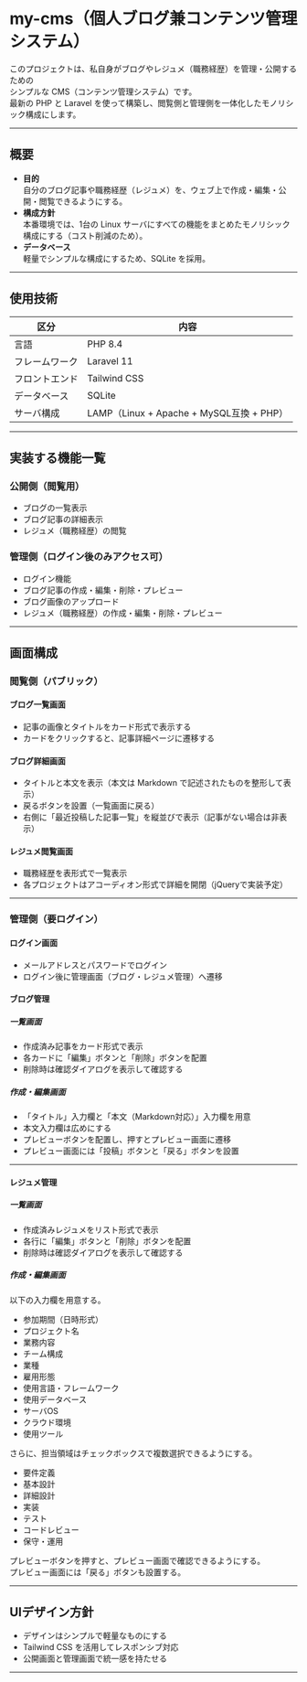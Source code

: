 # my-cms（個人ブログ兼コンテンツ管理システム）

このプロジェクトは、私自身がブログやレジュメ（職務経歴）を管理・公開するための  
シンプルな CMS（コンテンツ管理システム）です。  
最新の PHP と Laravel を使って構築し、閲覧側と管理側を一体化したモノリシック構成にします。

---

## 概要

- **目的**  
  自分のブログ記事や職務経歴（レジュメ）を、ウェブ上で作成・編集・公開・閲覧できるようにする。
- **構成方針**  
  本番環境では、1台の Linux サーバにすべての機能をまとめたモノリシック構成にする（コスト削減のため）。
- **データベース**  
  軽量でシンプルな構成にするため、SQLite を採用。

---

## 使用技術

| 区分 | 内容 |
|------|------|
| 言語 | PHP 8.4 |
| フレームワーク | Laravel 11 |
| フロントエンド | Tailwind CSS |
| データベース | SQLite |
| サーバ構成 | LAMP（Linux + Apache + MySQL互換 + PHP） |

---

## 実装する機能一覧

### 公開側（閲覧用）
- ブログの一覧表示
- ブログ記事の詳細表示
- レジュメ（職務経歴）の閲覧

### 管理側（ログイン後のみアクセス可）
- ログイン機能
- ブログ記事の作成・編集・削除・プレビュー
- ブログ画像のアップロード
- レジュメ（職務経歴）の作成・編集・削除・プレビュー

---

## 画面構成

### 閲覧側（パブリック）

#### ブログ一覧画面
- 記事の画像とタイトルをカード形式で表示する
- カードをクリックすると、記事詳細ページに遷移する

#### ブログ詳細画面
- タイトルと本文を表示（本文は Markdown で記述されたものを整形して表示）
- 戻るボタンを設置（一覧画面に戻る）
- 右側に「最近投稿した記事一覧」を縦並びで表示（記事がない場合は非表示）

#### レジュメ閲覧画面
- 職務経歴を表形式で一覧表示
- 各プロジェクトはアコーディオン形式で詳細を開閉（jQueryで実装予定）

---

### 管理側（要ログイン）

#### ログイン画面
- メールアドレスとパスワードでログイン
- ログイン後に管理画面（ブログ・レジュメ管理）へ遷移

#### ブログ管理

##### 一覧画面
- 作成済み記事をカード形式で表示
- 各カードに「編集」ボタンと「削除」ボタンを配置
- 削除時は確認ダイアログを表示して確認する

##### 作成・編集画面
- 「タイトル」入力欄と「本文（Markdown対応）」入力欄を用意
- 本文入力欄は広めにする
- プレビューボタンを配置し、押すとプレビュー画面に遷移
- プレビュー画面には「投稿」ボタンと「戻る」ボタンを設置

---

#### レジュメ管理

##### 一覧画面
- 作成済みレジュメをリスト形式で表示
- 各行に「編集」ボタンと「削除」ボタンを配置
- 削除時は確認ダイアログを表示して確認する

##### 作成・編集画面
以下の入力欄を用意する。

- 参加期間（日時形式）
- プロジェクト名
- 業務内容
- チーム構成
- 業種
- 雇用形態
- 使用言語・フレームワーク
- 使用データベース
- サーバOS
- クラウド環境
- 使用ツール

さらに、担当領域はチェックボックスで複数選択できるようにする。

- 要件定義
- 基本設計
- 詳細設計
- 実装
- テスト
- コードレビュー
- 保守・運用

プレビューボタンを押すと、プレビュー画面で確認できるようにする。  
プレビュー画面には「戻る」ボタンも設置する。

---

## UIデザイン方針

- デザインはシンプルで軽量なものにする
- Tailwind CSS を活用してレスポンシブ対応
- 公開画面と管理画面で統一感を持たせる

---
